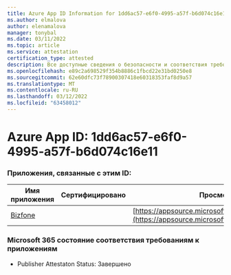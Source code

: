 ```yaml
---
title: Azure App ID Information for 1dd6ac57-e6f0-4995-a57f-b6d074c16e11
ms.author: elmalova
author: elenamalova
manager: tonybal
ms.date: 03/11/2022
ms.topic: article
ms.service: attestation
certification_type: attested
description: Все доступные сведения о безопасности и соответствия требованиям для 1dd6ac57-e6f0-4995-a57f-b6d074c16e11.
ms.openlocfilehash: e89c2a698529f354b8886c1fbcd22e31bd0250e8
ms.sourcegitcommit: 62e60dfc73f78900307418e60318353faf8d9a57
ms.translationtype: MT
ms.contentlocale: ru-RU
ms.lasthandoff: 03/12/2022
ms.locfileid: "63458012"
---
```

# <a name="azure-app-id-1dd6ac57-e6f0-4995-a57f-b6d074c16e11"></a>Azure App ID: 1dd6ac57-e6f0-4995-a57f-b6d074c16e11


### <a name="apps-associated-with-this-id"></a>Приложения, связанные с этим ID:
| **Имя приложения** | **Сертифицировано** | **Просмотр в AppSource** |
|--------------|---------------|-----------------------|
| [Bizfone](../forward/WA200000874) |  | [https://appsource.microsoft.com/product/office/WA200000874](https://appsource.microsoft.com/product/office/WA200000874) |

### <a name="microsoft-365-app-compliance-status"></a>Microsoft 365 состояние соответствия требованиям к приложениям
- Publisher Attestaton Status: Завершено
